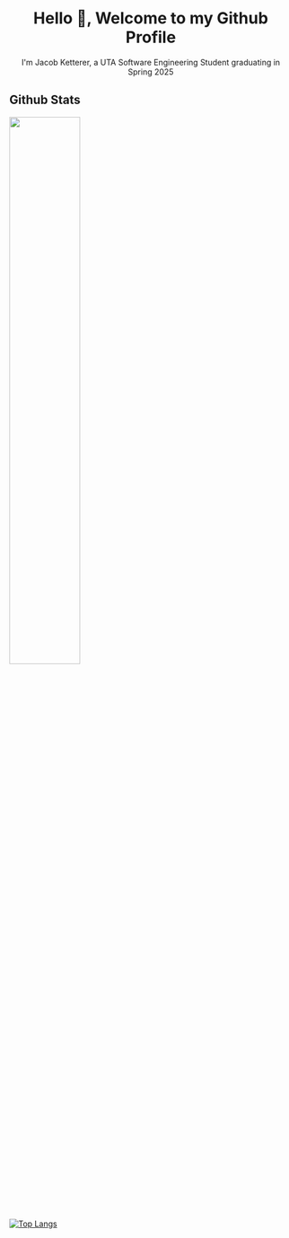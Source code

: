 <h1 align="center">Hello 👋, Welcome to my Github Profile</h1>
<p align="center">I'm Jacob Ketterer, a UTA Software Engineering Student graduating in Spring 2025</p>

<h2>Github Stats</h2>
<a href="https://github.com/jketterer02"><img width="50%" src="https://github-readme-stats-five-ivory-45.vercel.app/api?username=jketterer02&theme=holi&show_icons=true"></a>

[![Top Langs](https://github-readme-stats.vercel.app/api/top-langs/?username=jketterer02&layout=donut&theme=holi)](https://github.com/jketterer02/github-readme-stats)


